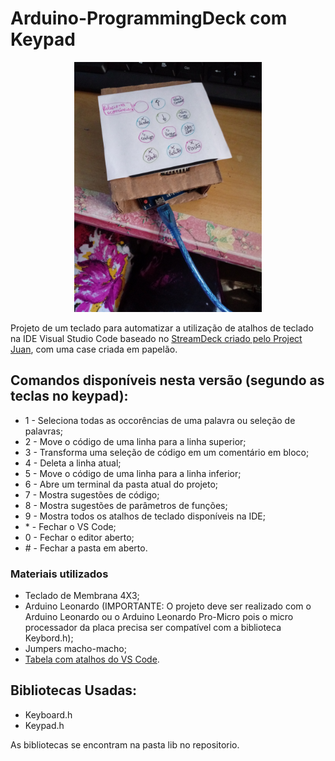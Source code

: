 # Arduino-ProgrammingDeck com Keypad

<center><img src = "imagens/capa.jpeg" width = 300></center>

Projeto de um teclado para automatizar a utilização de atalhos de teclado na IDE Visual Studio Code baseado no [StreamDeck criado pelo Project Juan](https://github.com/juansduarte02/Arduino-Streamdeck-Keypad), com uma case criada em papelão.

## Comandos disponíveis nesta versão (segundo as teclas no keypad):

- 1 - Seleciona todas as occorências de uma palavra ou seleção de palavras;
- 2 - Move o código de uma linha para a linha superior;
- 3 - Transforma uma seleção de código em um comentário em bloco;
- 4 - Deleta a linha atual;
- 5 - Move o código de uma linha para a linha inferior;
- 6 - Abre um terminal da pasta atual do projeto;
- 7 - Mostra sugestões de código;
- 8 - Mostra sugestões de parâmetros de funções;
- 9 - Mostra todos os atalhos de teclado disponíveis na IDE;
- \* - Fechar o VS Code;
- 0 - Fechar o editor aberto;
- \# - Fechar a pasta em aberto.

### Materiais utilizados

- Teclado de Membrana 4X3;
- Arduino Leonardo (IMPORTANTE: O projeto deve ser realizado com o Arduino Leonardo ou o Arduino Leonardo Pro-Micro pois o micro processador da placa precisa ser compatível com a biblioteca Keybord.h);
- Jumpers macho-macho;
- [Tabela com atalhos do VS Code](https://code.visualstudio.com/shortcuts/keyboard-shortcuts-linux.pdf).

## Bibliotecas Usadas:

- Keyboard.h
- Keypad.h

As bibliotecas se encontram na pasta lib no repositorio.
